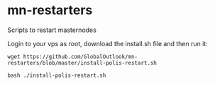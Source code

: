 # mn-restarters
Scripts to restart masternodes

Login to your vps as root, download the install.sh file and then run it:
```
wget https://github.com/GlobalOutlook/mn-restarters/blob/master/install-polis-restart.sh

bash ./install-polis-restart.sh
```
